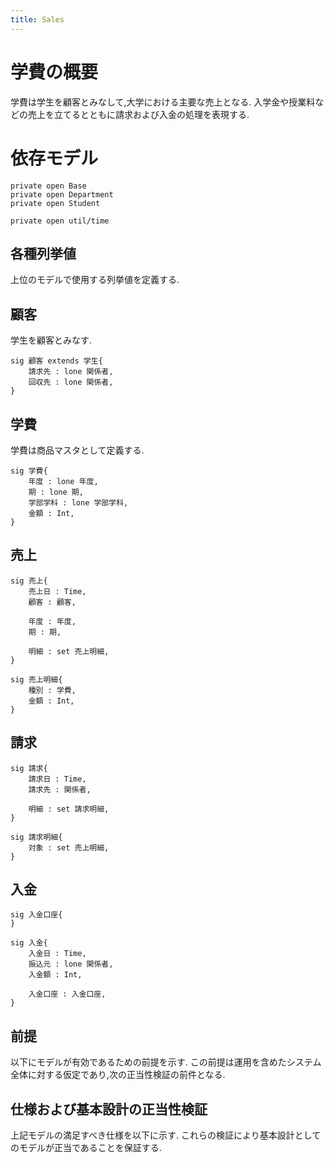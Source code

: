 ```yaml
---
title: Sales
---
```


# 学費の概要

学費は学生を顧客とみなして,大学における主要な売上となる.
入学金や授業料などの売上を立てるとともに請求および入金の処理を表現する.

# 依存モデル

```alloy
private open Base
private open Department
private open Student

private open util/time
```

## 各種列挙値

上位のモデルで使用する列挙値を定義する.

## 顧客

学生を顧客とみなす.

```alloy
sig 顧客 extends 学生{
	請求先 : lone 関係者,
	回収先 : lone 関係者,
}
```

## 学費

学費は商品マスタとして定義する.

```alloy
sig 学費{
	年度 : lone 年度,
	期 : lone 期,
	学部学科 : lone 学部学科,
	金額 : Int,
}
```

## 売上

```alloy
sig 売上{
	売上日 : Time,
	顧客 : 顧客,

	年度 : 年度,
	期 : 期,

	明細 : set 売上明細,
}

sig 売上明細{
	種別 : 学費,
	金額 : Int,
}
```

## 請求

```alloy
sig 請求{
	請求日 : Time,
	請求先 : 関係者,

	明細 : set 請求明細,
}

sig 請求明細{
	対象 : set 売上明細,
}
```

## 入金

```alloy
sig 入金口座{
}

sig 入金{
	入金日 : Time,
	振込元 : lone 関係者,
	入金額 : Int,

	入金口座 : 入金口座,
}
```


## 前提

以下にモデルが有効であるための前提を示す.
この前提は運用を含めたシステム全体に対する仮定であり,次の正当性検証の前件となる.


## 仕様および基本設計の正当性検証

上記モデルの満足すべき仕様を以下に示す.
これらの検証により基本設計としてのモデルが正当であることを保証する.
